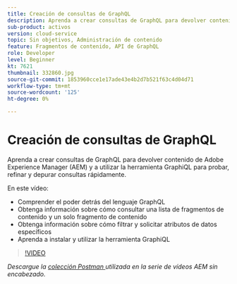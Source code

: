 ```yaml
---
title: Creación de consultas de GraphQL
description: Aprenda a crear consultas de GraphQL para devolver contenido de Adobe Experience Manager (AEM) y a utilizar la herramienta GraphiQL para probar, refinar y depurar consultas rápidamente.
sub-product: activos
version: cloud-service
topic: Sin objetivos, Administración de contenido
feature: Fragmentos de contenido, API de GraphQL
role: Developer
level: Beginner
kt: 7621
thumbnail: 332860.jpg
source-git-commit: 1853960cce1e17ade43e4b2d7b521f63c4d04d71
workflow-type: tm+mt
source-wordcount: '125'
ht-degree: 0%

---
```



# Creación de consultas de GraphQL

Aprenda a crear consultas de GraphQL para devolver contenido de Adobe Experience Manager (AEM) y a utilizar la herramienta GraphiQL para probar, refinar y depurar consultas rápidamente.

En este vídeo:

+ Comprender el poder detrás del lenguaje GraphQL
+ Obtenga información sobre cómo consultar una lista de fragmentos de contenido y un solo fragmento de contenido
+ Obtenga información sobre cómo filtrar y solicitar atributos de datos específicos
+ Aprenda a instalar y utilizar la herramienta GraphiQL

>[!VIDEO](https://video.tv.adobe.com/v/332860/?quality=12&learn=on)

_Descargue la  [colección Postman ](./assets/aem-headless-video-series.postman_collection.json) utilizada en la serie de vídeos AEM sin encabezado._
